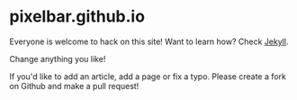 # pixelbar.github.io

Everyone is welcome to hack on this site! Want to learn how? Check [Jekyll](http://jekyllrb.com).

Change anything you like!

If you'd like to add an article, add a page or fix a typo. Please create a fork on Github and make a pull request!